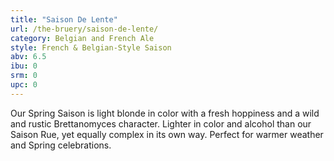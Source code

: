 ```yaml
---
title: "Saison De Lente"
url: /the-bruery/saison-de-lente/
category: Belgian and French Ale
style: French & Belgian-Style Saison
abv: 6.5
ibu: 0
srm: 0
upc: 0
---
```

Our Spring Saison is light blonde in color with a fresh hoppiness and a wild and rustic Brettanomyces character. Lighter in color and alcohol than our Saison Rue, yet equally complex in its own way. Perfect for warmer weather and Spring celebrations.

